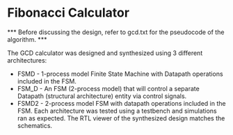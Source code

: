 # Fibonacci Calculator
*** Before discussing the design, refer to gcd.txt for the pseudocode of the algorithm. ***

The GCD calculator was designed and synthesized using 3 different architectures:

* FSMD - 1-process model Finite State Machine with Datapath operations included in the FSM.
* FSM_D - An FSM (2-process model) that will control a separate Datapath (structural architecture) entity via control signals.
* FSMD2 - 2-process model FSM with datapath operations included in the FSM.
Each architecture was tested using a testbench and simulations ran as expected. The RTL viewer of the synthesized design matches the schematics.
